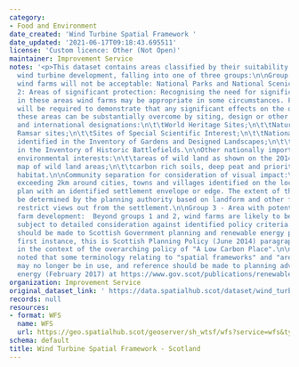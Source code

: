 ```yaml
---
category:
- Food and Environment
date_created: 'Wind Turbine Spatial Framework '
date_updated: '2021-06-17T09:18:43.695511'
license: 'Custom licence: Other (Not Open)'
maintainer: Improvement Service
notes: '<p>This dataset contains areas classified by their suitability for onshore
  wind turbine development, falling into one of three groups:\n\nGroup 1: Areas where
  wind farms will not be acceptable: National Parks and National Scenic Areas\n\nGroup
  2: Areas of significant protection: Recognising the need for significant protection,
  in these areas wind farms may be appropriate in some circumstances. Further consideration
  will be required to demonstrate that any significant effects on the qualities of
  these areas can be substantially overcome by siting, design or other mitigation.\n\nNational
  and international designations:\n\t\tWorld Heritage Sites;\n\t\tNatura 2000 and
  Ramsar sites;\n\t\tSites of Special Scientific Interest;\n\t\tNational Nature Reserves;\n\t\tSites
  identified in the Inventory of Gardens and Designed Landscapes;\n\t\tSites identified
  in the Inventory of Historic Battlefields.\n\nOther nationally important mapped
  environmental interests:\n\t\tareas of wild land as shown on the 2014 NatureScot
  map of wild land areas;\n\t\tcarbon rich soils, deep peat and priority peatland
  habitat.\n\nCommunity separation for consideration of visual impact:\nan area not
  exceeding 2km around cities, towns and villages identified on the local development
  plan with an identified settlement envelope or edge. The extent of the area will
  be determined by the planning authority based on landform and other features which
  restrict views out from the settlement.\n\nGroup 3 - Area with potential for wind
  farm development:  Beyond groups 1 and 2, wind farms are likely to be acceptable,
  subject to detailed consideration against identified policy criteria.\nReference
  should be made to Scottish Government planning and renewable energy policy. In the
  first instance, this is Scottish Planning Policy (June 2014) paragraphs 161 to 174,
  in the context of the overarching policy of "A Low Carbon Place".\n\nIt should be
  noted that some terminology relating to "spatial frameworks" and "areas of search"
  may no longer be in use, and reference should be made to planning advice on renewable
  energy (February 2017) at https://www.gov.scot/publications/renewables-planning-advice-index/</p>'
organization: Improvement Service
original_dataset_link: ' https://data.spatialhub.scot/dataset/wind_turbine_spatial_framework-is'
records: null
resources:
- format: WFS
  name: WFS
  url: https://geo.spatialhub.scot/geoserver/sh_wtsf/wfs?service=wfs&typeName=sh_wtsf:pub_wtsf
schema: default
title: Wind Turbine Spatial Framework - Scotland
---
```


